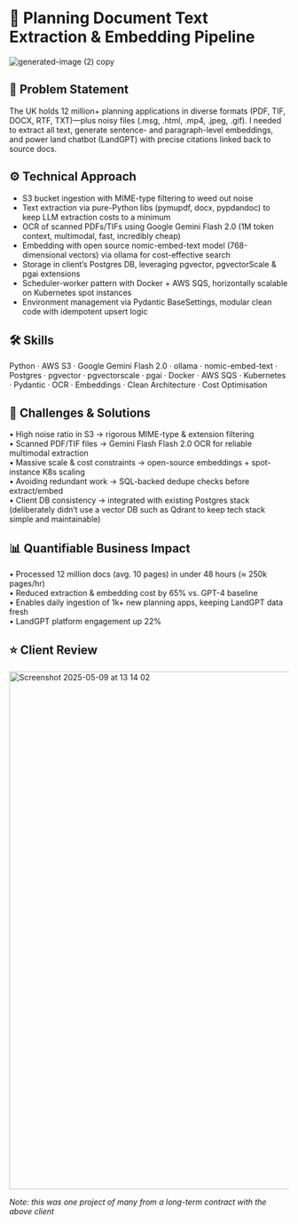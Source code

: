 # 📑 Planning Document Text Extraction & Embedding Pipeline 

![generated-image (2) copy](https://github.com/user-attachments/assets/4ef6f28c-c38c-4ec4-b3d0-05a9e4f44aa1)

## 🎯 Problem Statement  

The UK holds 12 million+ planning applications in diverse formats (PDF, TIF, DOCX, RTF, TXT)—plus noisy files (.msg, .html, .mp4, .jpeg, .gif). I needed to extract all text, generate sentence- and paragraph-level embeddings, and power land chatbot (LandGPT) with precise citations linked back to source docs.

## ⚙️ Technical Approach  

* S3 bucket ingestion with MIME-type filtering to weed out noise    
* Text extraction via pure-Python libs (pymupdf, docx, pypdandoc) to keep LLM extraction costs to a minimum  
* OCR of scanned PDFs/TIFs using Google Gemini Flash 2.0 (1M token context, multimodal, fast, incredibly cheap)    
* Embedding with open source nomic-embed-text model (768­-dimensional vectors) via ollama for cost-effective search   
* Storage in client’s Postgres DB, leveraging pgvector, pgvectorScale & pgai extensions    
* Scheduler-worker pattern with Docker \+ AWS SQS, horizontally scalable on Kubernetes spot instances    
* Environment management via Pydantic BaseSettings, modular clean code with idempotent upsert logic


## 🛠 Skills  

Python · AWS S3 · Google Gemini Flash 2.0 · ollama · nomic-embed-text · Postgres · pgvector · pgvectorscale · pgai · Docker · AWS SQS · Kubernetes · Pydantic · OCR · Embeddings · Clean Architecture · Cost Optimisation

## 🔧 Challenges & Solutions  

• High noise ratio in S3 → rigorous MIME-type & extension filtering    
• Scanned PDF/TIF files → Gemini Flash Flash 2.0 OCR for reliable multimodal extraction    
• Massive scale & cost constraints → open-source embeddings \+ spot-instance K8s scaling    
• Avoiding redundant work → SQL-backed dedupe checks before extract/embed    
• Client DB consistency → integrated with existing Postgres stack (deliberately didn’t use a vector DB such as Qdrant to keep tech stack simple and maintainable)

## 📊 Quantifiable Business Impact  

• Processed 12 million docs (avg. 10 pages) in under 48 hours (≈ 250k pages/hr)    
• Reduced extraction & embedding cost by 65% vs. GPT-4 baseline    
• Enables daily ingestion of 1k+ new planning apps, keeping LandGPT data fresh    
• LandGPT platform engagement up 22%

## ⭐ Client Review

<img width="933" alt="Screenshot 2025-05-09 at 13 14 02" src="https://github.com/user-attachments/assets/9b0c4c3a-8882-42e9-be76-6e4b9f340ffe" />

*Note: this was one project of many from a long-term contract with the above client*
